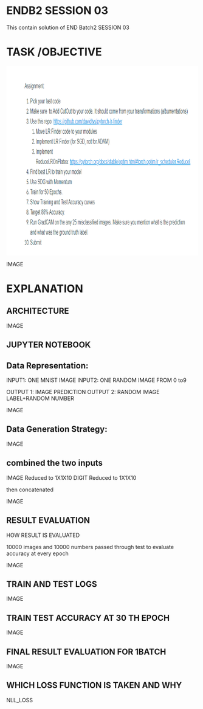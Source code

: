 # ENDB2 SESSION 03

This contain solution  of END Batch2  SESSION 03

# TASK /OBJECTIVE 


<a href="url"><img src="https://github.com/jitendramishra1024/EVA5B2/blob/main/S10/RESOURCES/TASK_S10.PNG" align="center" height="500" width="600" ></a>

IMAGE 

# EXPLANATION 

## ARCHITECTURE 

IMAGE

## JUPYTER NOTEBOOK 


## Data Representation:

INPUT1: ONE MNIST IMAGE 
INPUT2: ONE RANDOM IMAGE FROM 0 to9 

OUTPUT 1: IMAGE PREDICTION 
OUTPUT 2: RANDOM IMAGE LABEL+RANDOM NUMBER 

IMAGE 

## Data Generation Strategy:

IMAGE

## combined the two inputs

IMAGE Reduced to 1X1X10 
DIGIT Reduced to 1X1X10

then concatenated 

IMAGE 

## RESULT EVALUATION 

HOW RESULT IS EVALUATED 

10000 images and 10000 numbers passed through test to evaluate accuracy at every epoch 

IMAGE 

## TRAIN AND TEST LOGS 

IMAGE 

## TRAIN TEST ACCURACY AT 30 TH EPOCH 

IMAGE

## FINAL RESULT EVALUATION FOR 1BATCH 

IMAGE

## WHICH LOSS FUNCTION IS TAKEN AND WHY 

NLL_LOSS 







